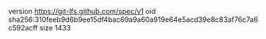 version https://git-lfs.github.com/spec/v1
oid sha256:310feeb9d6b9ee15df4bac69a9a60a919e64e5acd39e8c83af76c7a6c592acff
size 1433
